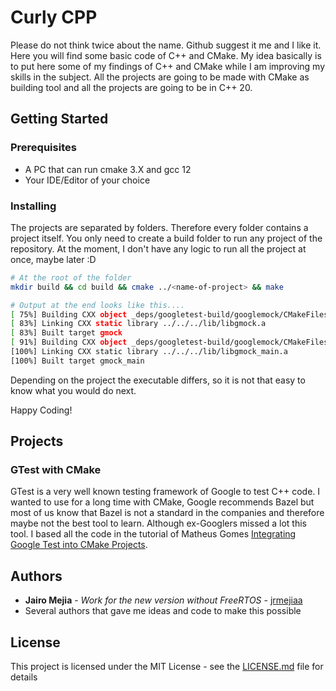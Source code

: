 # Curly CPP 

Please do not think twice about the name. Github suggest it me and I like it. Here you will find some basic code of C++ and CMake. My idea basically is to put here some of my findings of C++ and CMake while I am improving my skills in the subject. All the projects are going to be made with CMake as building tool and all the projects are going to be in C++ 20. 

## Getting Started

### Prerequisites

* A PC that can run cmake 3.X and gcc 12
* Your IDE/Editor of your choice

### Installing

The projects are separated by folders. Therefore every folder contains a project itself. You only need to create a build folder to run any project of the repository. At the moment, I don't have any logic to run all the project at once, maybe later :D

```bash
# At the root of the folder
mkdir build && cd build && cmake ../<name-of-project> && make

# Output at the end looks like this....
[ 75%] Building CXX object _deps/googletest-build/googlemock/CMakeFiles/gmock.dir/src/gmock-all.cc.o
[ 83%] Linking CXX static library ../../../lib/libgmock.a
[ 83%] Built target gmock
[ 91%] Building CXX object _deps/googletest-build/googlemock/CMakeFiles/gmock_main.dir/src/gmock_main.cc.o
[100%] Linking CXX static library ../../../lib/libgmock_main.a
[100%] Built target gmock_main
```

Depending on the project the executable differs, so it is not that easy to know what you would do next.

Happy Coding! 

## Projects

### GTest with CMake

GTest is a very well known testing framework of Google to test C++ code. I wanted to use for a long time with CMake, Google recommends Bazel but most of us know that Bazel is not a standard in the companies and therefore maybe not the best tool to learn. Although ex-Googlers missed a lot this tool. I based all the code in the tutorial of Matheus Gomes [Integrating Google Test into CMake Projects](https://matgomes.com/integrate-google-test-into-cmake/). 

## Authors

* **Jairo Mejia** - *Work for the new version without FreeRTOS* - [jrmejiaa](https://github.com/jrmejiaa)
* Several authors that gave me ideas and code to make this possible

## License

This project is licensed under the MIT License - see the [LICENSE.md](LICENSE) file for details
